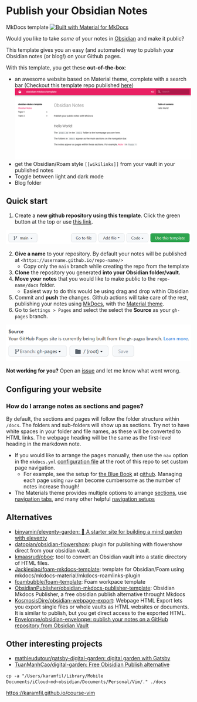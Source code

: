 # Publish your Obsidian Notes

MkDocs template [![Built with Material for MkDocs](https://img.shields.io/badge/Material_for_MkDocs-526CFE?style=for-the-badge&logo=MaterialForMkDocs&logoColor=white)](https://squidfunk.github.io/mkdocs-material/)

Would you like to take _some_ of your notes in [Obsidian](https://obsidian.md/) and make it public?

This template gives you an easy (and automated) way to publish your Obsidian notes (or blog!) on your Github pages.

With this template, you get these **out-of-the-box**:

-   an awesome website based on Material theme, complete with a search bar (Checkout this template repo published [here](https://jobindjohn.github.io/obsidian-publish-mkdocs/))
    ![](2021-11-22-22-49-26.png)
-   get the Obsidian/Roam style `[[wikilinks]]` from your vault in your published notes
-   Toggle between light and dark mode
-   Blog folder

## Quick start

1. Create a **new github repository using this template**. Click the green button at the top or use [this link](https://github.com/jobindjohn/obsidian-publish-mkdocs/generate).

![](2021-11-22-22-54-02.png)

2.  **Give a name** to your repository. By default your notes will be published at `<https://username.github.io/repo-name/>`
    -   Copy only the `main` branch while creating the repo from the template
3.  **Clone** the repository you generated **into your Obsidian folder/vault.**
4.  **Move your notes** that you would like to make public to the `repo-name/docs` folder.
    -   Easiest way to do this would be using drag and drop within Obsidian
5.  Commit and **push** the changes. Github actions will take care of the rest, publishing your notes using [MkDocs](https://www.mkdocs.org/), with the [Material theme](https://squidfunk.github.io/mkdocs-material/).
6.  Go to `Settings > Pages` and select the select the **Source** as your `gh-pages` branch.

![](2021-11-22-22-52-49.png)

**Not working for you?** Open an [issue](https://github.com/jobindjohn/obsidian-publish-mkdocs/issues/new/choose) and let me know what went wrong.

## Configuring your website

### How do I arrange notes as sections and pages?

By default, the sections and pages will follow the folder structure within `/docs`. The folders and sub-folders will show up as sections. Try not to have white spaces in your folder and file names, as these will be converted to HTML links. The webpage heading will be the same as the first-level heading in the markdown note.

-   If you would like to arrange the pages manually, then use the `nav` option in the `mkdocs.yml` [configuration file](https://www.mkdocs.org/#adding-pages) at the root of this repo to set custom page navigation.
    -   For example, see the setup for [the Blue Book](https://lyz-code.github.io/blue-book/) at [github](https://github.com/lyz-code/blue-book/blob/master/mkdocs.yml). Managing each page using `nav` can become cumbersome as the number of notes increase though!
-   The Materials theme provides multiple options to arrange [sections](https://squidfunk.github.io/mkdocs-material/setup/setting-up-navigation/#navigation-sections), use [navigation tabs](https://squidfunk.github.io/mkdocs-material/setup/setting-up-navigation/#navigation-tabs), and many other helpful [navigation setups](https://squidfunk.github.io/mkdocs-material/setup/setting-up-navigation/)

## Alternatives

-   [binyamin/eleventy-garden: :seedling: A starter site for building a mind garden with eleventy](https://github.com/binyamin/eleventy-garden)
-   [datopian/obsidian-flowershow](https://github.com/datopian/obsidian-flowershow): plugin for publishing with flowershow direct from your obsidian vault.
-   [kmaasrud/oboe](https://github.com/kmaasrud/oboe): tool to convert an Obsidian vault into a static directory of HTML files.
-   [Jackiexiao/foam-mkdocs-template](https://github.com/Jackiexiao/foam-mkdocs-template): template for Obsidian/Foam using mkdocs/mkdocs-material/mkdocs-roamlinks-plugin
-   [foambubble/foam-template](https://github.com/foambubble/foam-template): Foam workpace template
-   [ObsidianPublisher/obsidian-mkdocs-publisher-template](https://github.com/ObsidianPublisher/obsidian-mkdocs-publisher-template): Obsidian Mkdocs Publisher, a free obsidian publish alternative throught Mkdocs
-   [KosmosisDire/obsidian-webpage-export](https://github.com/KosmosisDire/obsidian-webpage-export): Webpage HTML Export lets you export single files or whole vaults as HTML websites or documents. It is similar to publish, but you get direct access to the exported HTML.
-   [Enveloppe/obsidian-enveloppe: publish your notes on a GitHub repository from Obsidian Vault](https://github.com/Enveloppe/obsidian-enveloppe)

## Other interesting projects

-   [mathieudutour/gatsby-digital-garden: digital garden with Gatsby](https://github.com/mathieudutour/gatsby-digital-garden)
-   [TuanManhCao/digital-garden: Free Obisidian Publish alternative](https://github.com/TuanManhCao/digital-garden)

```
cp -a "/Users/karamfil/Library/Mobile Documents/iCloud~md~obsidian/Documents/Personal/Vim/." ./docs
```

https://karamfil.github.io/course-vim
